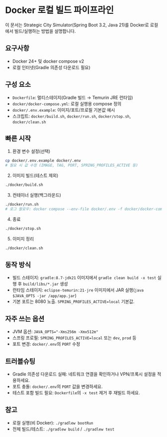 # Docker 로컬 빌드 파이프라인

이 문서는 Strategic City Simulator(Spring Boot 3.2, Java 21)를 Docker로 로컬에서 빌드/실행하는 방법을 설명합니다.

## 요구사항
- Docker 24+ 및 docker compose v2
- 로컬 인터넷(Gradle 의존성 다운로드 필요)

## 구성 요소
- `Dockerfile`: 멀티스테이지(Gradle 빌드 → Temurin JRE 런타임)
- `docker/docker-compose.yml`: 로컬 실행용 compose 정의
- `docker/.env.example`: 이미지/포트/프로필 기본값 예시
- 스크립트: `docker/build.sh`, `docker/run.sh`, `docker/stop.sh`, `docker/clean.sh`

## 빠른 시작
1) 환경 변수 설정(선택)
```bash
cp docker/.env.example docker/.env
# 필요 시 값 수정 (IMAGE, TAG, PORT, SPRING_PROFILES_ACTIVE 등)
```

2) 이미지 빌드(테스트 제외)
```bash
./docker/build.sh
```

3) 컨테이너 실행(백그라운드)
```bash
./docker/run.sh
# 로그 팔로우: docker compose --env-file docker/.env -f docker/docker-compose.yml logs -f
```

4) 종료
```bash
./docker/stop.sh
```

5) 이미지 정리
```bash
./docker/clean.sh
```

## 동작 방식
- 빌드 스테이지: `gradle:8.7-jdk21` 이미지에서 `gradle clean build -x test` 실행 후 `build/libs/*.jar` 생성
- 런타임 스테이지: `eclipse-temurin:21-jre` 이미지에서 JAR 실행(`java $JAVA_OPTS -jar /app/app.jar`)
- 기본 포트는 8080 노출. `SPRING_PROFILES_ACTIVE=local` 기본값.

## 자주 쓰는 옵션
- JVM 옵션: `JAVA_OPTS="-Xms256m -Xmx512m"`
- 스프링 프로필: `SPRING_PROFILES_ACTIVE=local` 또는 `dev`, `prod` 등
- 포트 변경: `docker/.env`의 `PORT` 수정

## 트러블슈팅
- Gradle 의존성 다운로드 실패: 네트워크 연결을 확인하거나 VPN/프록시 설정을 적용하세요.
- 포트 충돌: `docker/.env`의 `PORT` 값을 변경하세요.
- 테스트 포함 빌드 필요: `Dockerfile`의 `-x test` 제거 후 재빌드 하세요.

## 참고
- 로컬 실행(비 Docker): `./gradlew bootRun`
- 전체 빌드/테스트: `./gradlew build` / `./gradlew test`
